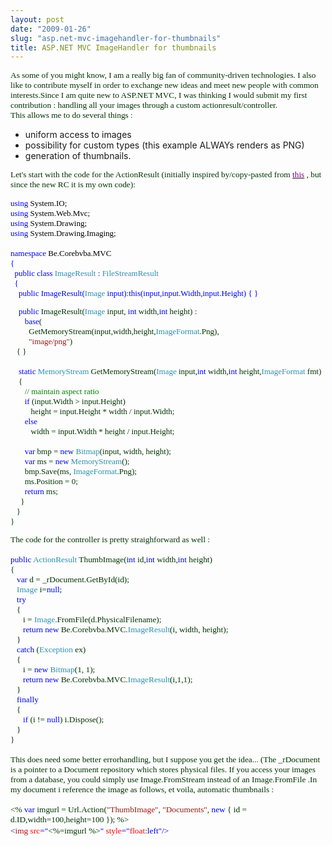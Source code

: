 ```yaml
---
layout: post
date: "2009-01-26"
slug: "asp.net-mvc-imagehandler-for-thumbnails"
title: ASP.NET MVC ImageHandler for thumbnails
---
```


<span style="font-size: 10pt; color: #003300; font-family: Verdana">As some of you might know, I am a really big fan of community-driven technologies. I also like to contribute myself in order to exchange new ideas and meet new people with common interests.</span><span style="font-size: 10pt; color: #003300; font-family: Verdana">Since I am quite new to ASP.NET MVC, I was thinking I would submit my first contribution : handling all your images through a custom actionresult/controller.<br />
This allows me to do several things : </span>
<ul>
	<li>uniform access to images</li>
	<li>possibility for custom types (this example ALWAYs renders as PNG)</li>
	<li>generation of thumbnails.</li>
</ul>
<p>
<span style="font-size: 10pt; color: #003300; font-family: Verdana">Let&#39;s start with the code for the ActionResult (initially inspired by/copy-pasted&nbsp;from <a href="https://blog.maartenballiauw.be/post/2008/05/ASPNET-MVC-custom-ActionResult.aspx"><font color="#800080">this</font></a>&nbsp;, but since the new RC it is my own code):</span> 
</p>
<span style="font-size: 10pt; color: #003300; font-family: Verdana"><font size="2" color="#0000ff"><font size="2" color="#0000ff"></font></font></span><span style="font-size: 10pt; color: #003300; font-family: Verdana"><font size="2" color="#0000ff"><font size="2" color="#0000ff"><font size="2" color="#0000ff"><font size="2" color="#0000ff">
<p>
using<font size="2"><font color="#000000"> System.IO;<br />
</font></font>using<font size="2"><font color="#000000"> System.Web.Mvc;<br />
</font></font><font size="2" color="#0000ff"><font size="2" color="#0000ff">using</font></font><font size="2"><font color="#000000"> System.Drawing;<br />
<font size="2" color="#0000ff"><font size="2" color="#0000ff">using</font></font><font size="2"> System.Drawing.Imaging;</font><br />
<br />
</font></font><font size="2" color="#0000ff"><font size="2" color="#0000ff">namespace</font></font><font size="2"><font color="#000000"> Be.Corebvba.MVC<br />
</font>{<br />
&nbsp; </font><font size="2" color="#0000ff"><font size="2" color="#0000ff">public</font></font><font size="2"> </font><font size="2" color="#0000ff"><font size="2" color="#0000ff">class</font></font><font size="2"> </font><font size="2" color="#2b91af"><font size="2" color="#2b91af">ImageResult</font></font><font size="2"> : </font><font size="2" color="#2b91af"><font size="2" color="#2b91af">FileStreamResult</font></font><font size="2"> <br />
&nbsp; {</font> <br />
&nbsp;&nbsp;&nbsp; <font size="2" color="#0000ff"><font size="2" color="#0000ff">public</font></font><font size="2"> ImageResult(</font><font size="2" color="#2b91af"><font size="2" color="#2b91af">Image</font></font><font size="2"> input):</font><font size="2" color="#0000ff"><font size="2" color="#0000ff">this</font></font><font size="2">(input,input.Width,input.Height)</font><font size="2"> { } </font>
</p>
</font></font></font></font><font size="2" color="#0000ff"><font size="2" color="#0000ff">&nbsp;&nbsp;&nbsp; public</font></font><font size="2"> ImageResult(</font><font size="2" color="#2b91af"><font size="2" color="#2b91af">Image</font></font><font size="2"> input, </font><font size="2" color="#0000ff"><font size="2" color="#0000ff">int</font></font><font size="2"> width,</font><font size="2" color="#0000ff"><font size="2" color="#0000ff">int</font></font><font size="2"> height) : <br />
&nbsp;&nbsp;&nbsp;&nbsp;&nbsp;&nbsp; </font><font size="2"></font><font size="2" color="#0000ff"><font size="2" color="#0000ff">base</font></font><font size="2">(<br />
&nbsp;&nbsp;&nbsp;&nbsp;&nbsp;&nbsp;&nbsp;&nbsp; GetMemoryStream(input,width,height,</font><font size="2" color="#2b91af"><font size="2" color="#2b91af">ImageFormat</font></font><font size="2">.Png),<br />
&nbsp;&nbsp;&nbsp;&nbsp;&nbsp;&nbsp;&nbsp;&nbsp; </font><font size="2" color="#a31515"><font size="2" color="#a31515">&quot;image/png&quot;</font></font><font size="2">)</font><font size="2">&nbsp;<br />
&nbsp;&nbsp;&nbsp;{ } <br />
<br />
&nbsp;&nbsp;&nbsp; </font><font size="2" color="#0000ff"><font size="2" color="#0000ff">static</font></font><font size="2"> </font><font size="2" color="#2b91af"><font size="2" color="#2b91af">MemoryStream</font></font><font size="2"> GetMemoryStream(</font><font size="2" color="#2b91af"><font size="2" color="#2b91af">Image</font></font><font size="2"> input,</font><font size="2" color="#0000ff"><font size="2" color="#0000ff">int</font></font><font size="2"> width,</font><font size="2" color="#0000ff"><font size="2" color="#0000ff">int</font></font><font size="2"> height,</font><font size="2" color="#2b91af"><font size="2" color="#2b91af">ImageFormat</font></font><font size="2"> fmt)</font><font size="2"> <br />
&nbsp;&nbsp;&nbsp; { <br />
&nbsp;&nbsp;&nbsp;&nbsp;&nbsp;&nbsp; <font size="2" color="#008000"><font size="2" color="#008000">// maintain aspect ratio</font></font> <br />
&nbsp;&nbsp;&nbsp;&nbsp;&nbsp;&nbsp; </font><font size="2"></font><font size="2" color="#0000ff"><font size="2" color="#0000ff">if</font></font><font size="2"> (input.Width &gt; input.Height)</font><font size="2"> <br />
&nbsp;&nbsp;&nbsp;&nbsp;&nbsp;&nbsp;&nbsp;&nbsp;&nbsp; height = input.Height * width / input.Width;&nbsp;<br />
&nbsp;&nbsp;&nbsp;&nbsp;&nbsp;&nbsp;&nbsp;<font size="2" color="#0000ff"><font size="2" color="#0000ff">else</font></font> <br />
&nbsp;&nbsp;&nbsp;&nbsp;&nbsp;&nbsp;&nbsp;&nbsp;&nbsp; </font><font size="2">width = input.Width * height / input.Height; <br />
&nbsp;&nbsp;&nbsp;&nbsp;&nbsp;&nbsp; <br />
&nbsp;&nbsp;&nbsp;&nbsp;&nbsp;&nbsp; </font><font size="2" color="#0000ff"><font size="2" color="#0000ff">var</font></font><font size="2"> bmp = </font><font size="2" color="#0000ff"><font size="2" color="#0000ff">new</font></font><font size="2"> </font><font size="2" color="#2b91af"><font size="2" color="#2b91af">Bitmap</font></font><font size="2">(input, width, height);</font><font size="2"> <br />
&nbsp;&nbsp;&nbsp;&nbsp;&nbsp;&nbsp; <font size="2" color="#0000ff"><font size="2" color="#0000ff">var</font></font><font size="2"> ms = </font><font size="2" color="#0000ff"><font size="2" color="#0000ff">new</font></font><font size="2"> </font><font size="2" color="#2b91af"><font size="2" color="#2b91af">MemoryStream</font></font><font size="2">();<br />
&nbsp;&nbsp;&nbsp;&nbsp;&nbsp;&nbsp; bmp.Save(ms, </font></font><font size="2" color="#2b91af"><font size="2" color="#2b91af">ImageFormat</font></font><font size="2">.Png);</font><font size="2"> <br />
&nbsp;&nbsp;&nbsp;&nbsp;&nbsp;&nbsp; ms.Position = 0; <br />
&nbsp;&nbsp;&nbsp;&nbsp;&nbsp;&nbsp; </font><font size="2" color="#0000ff"><font size="2" color="#0000ff">return</font></font><font size="2"> ms;</font><font size="2"> <br />
&nbsp;&nbsp;&nbsp;&nbsp; } <br />
&nbsp;&nbsp; } <br />
} 
<p>
<span style="font-size: 10pt; color: #003300; font-family: Verdana"></span>
</p>
</font></span><span style="font-size: 10pt; color: #003300; font-family: Verdana">The code&nbsp;for the controller is pretty straighforward as well :<br />
<br />
</span><span style="font-size: 10pt; color: blue; font-family: Verdana">public</span><span style="font-size: 10pt; color: #003300; font-family: Verdana"> </span><span style="font-size: 10pt; color: #2b91af; font-family: Verdana">ActionResult</span><span style="font-size: 10pt; color: #003300; font-family: Verdana"> ThumbImage(</span><span style="font-size: 10pt; color: blue; font-family: Verdana">int</span><span style="font-size: 10pt; color: #003300; font-family: Verdana"> id,</span><span style="font-size: 10pt; color: blue; font-family: Verdana">int</span><span style="font-size: 10pt; color: #003300; font-family: Verdana"> width,</span><span style="font-size: 10pt; color: blue; font-family: Verdana">int</span><span style="font-size: 10pt; color: #003300; font-family: Verdana"> height)<br />
{<br />
&nbsp;&nbsp; </span><span style="font-size: 10pt; color: blue; font-family: Verdana">var</span><span style="font-size: 10pt; color: #003300; font-family: Verdana"> d = _rDocument.GetById(id);<br />
&nbsp;&nbsp; </span><span style="font-size: 10pt; color: #2b91af; font-family: Verdana">Image</span><span style="font-size: 10pt; color: #003300; font-family: Verdana"> i=</span><span style="font-size: 10pt; color: blue; font-family: Verdana">null</span><span style="font-size: 10pt; color: #003300; font-family: Verdana">;<br />
&nbsp;&nbsp; </span><span style="font-size: 10pt; color: blue; font-family: Verdana">try<br />
&nbsp;&nbsp; </span><span style="font-size: 10pt; color: #003300; font-family: Verdana">{<br />
&nbsp;&nbsp;&nbsp;&nbsp;&nbsp; i = </span><span style="font-size: 10pt; color: #2b91af; font-family: Verdana">Image</span><span style="font-size: 10pt; color: #003300; font-family: Verdana">.FromFile(d.PhysicalFilename);<br />
&nbsp;&nbsp;&nbsp;&nbsp;&nbsp; </span><span style="font-size: 10pt; color: blue; font-family: Verdana">return</span><span style="font-size: 10pt; color: #003300; font-family: Verdana"> </span><span style="font-size: 10pt; color: blue; font-family: Verdana">new</span><span style="font-size: 10pt; color: #003300; font-family: Verdana"> Be.Corebvba.MVC.</span><span style="font-size: 10pt; color: #2b91af; font-family: Verdana">ImageResult</span><span style="font-size: 10pt; color: #003300; font-family: Verdana">(i, width, height);<br />
&nbsp;&nbsp; }<br />
&nbsp;&nbsp; </span><span style="font-size: 10pt; color: blue; font-family: Verdana">catch</span><span style="font-size: 10pt; color: #003300; font-family: Verdana"> (</span><span style="font-size: 10pt; color: #2b91af; font-family: Verdana">Exception</span><span style="font-size: 10pt; color: #003300; font-family: Verdana"> ex)<br />
&nbsp;&nbsp; {<br />
&nbsp;&nbsp;&nbsp;&nbsp;&nbsp; i = </span><span style="font-size: 10pt; color: blue; font-family: Verdana">new</span><span style="font-size: 10pt; color: #003300; font-family: Verdana"> </span><span style="font-size: 10pt; color: #2b91af; font-family: Verdana">Bitmap</span><span style="font-size: 10pt; color: #003300; font-family: Verdana">(1, 1);<br />
&nbsp;&nbsp;&nbsp;&nbsp;&nbsp; </span><span style="font-size: 10pt; color: blue; font-family: Verdana">return</span><span style="font-size: 10pt; color: #003300; font-family: Verdana"> </span><span style="font-size: 10pt; color: blue; font-family: Verdana">new</span><span style="font-size: 10pt; color: #003300; font-family: Verdana"> Be.Corebvba.MVC.</span><span style="font-size: 10pt; color: #2b91af; font-family: Verdana">ImageResult</span><span style="font-size: 10pt; color: #003300; font-family: Verdana">(i,1,1);<br />
&nbsp;&nbsp;&nbsp;}<br />
&nbsp;&nbsp; </span><span style="font-size: 10pt; color: blue; font-family: Verdana">finally<br />
&nbsp;&nbsp; </span><span style="font-size: 10pt; color: #003300; font-family: Verdana">{<br />
&nbsp;&nbsp;&nbsp;&nbsp;&nbsp; </span><span style="font-size: 10pt; color: blue; font-family: Verdana">if</span><span style="font-size: 10pt; color: #003300; font-family: Verdana"> (i != </span><span style="font-size: 10pt; color: blue; font-family: Verdana">null</span><span style="font-size: 10pt; color: #003300; font-family: Verdana">) i.Dispose();<br />
&nbsp;&nbsp; }<br />
}<br />
<br />
</span><span style="font-size: 10pt; color: #003300; font-family: Verdana">This does need some better errorhandling, but I suppose you get the idea... (The _rDocument is a pointer to a Document repository which stores physical files. If you access your images from a database, you could simply use Image.FromStream instead of an Image.FromFile .</span><span style="font-size: 10pt; color: #003300; font-family: Verdana">In my document i reference the image as follows, et voila, automatic thumbnails&nbsp;:<br />
<br />
</span><span style="font-size: 10pt; color: #003300; font-family: Verdana">&lt;% </span><span style="font-size: 10pt; color: blue; font-family: Verdana">var</span><span style="font-size: 10pt; color: #003300; font-family: Verdana"> imgurl = Url.Action(</span><span style="font-size: 10pt; color: #a31515; font-family: Verdana">&quot;ThumbImage&quot;</span><span style="font-size: 10pt; color: #003300; font-family: Verdana">, </span><span style="font-size: 10pt; color: #a31515; font-family: Verdana">&quot;Documents&quot;</span><span style="font-size: 10pt; color: #003300; font-family: Verdana">, </span><span style="font-size: 10pt; color: blue; font-family: Verdana">new</span><span style="font-size: 10pt; color: #003300; font-family: Verdana"> { id = d.ID,width=100,height=100 }); %&gt;<br />
</span><span style="font-size: 10pt; color: blue; font-family: Verdana">&lt;</span><span style="font-size: 10pt; color: #a31515; font-family: Verdana">img</span><span style="font-size: 10pt; color: #003300; font-family: Verdana"> </span><span style="font-size: 10pt; color: red; font-family: Verdana">src</span><span style="font-size: 10pt; color: blue; font-family: Verdana">=&quot;</span><span style="font-size: 10pt; color: #003300; font-family: Verdana">&lt;%=imgurl %&gt;</span><span style="font-size: 10pt; color: blue; font-family: Verdana">&quot;</span><span style="font-size: 10pt; color: #003300; font-family: Verdana"> </span><span style="font-size: 10pt; color: red; font-family: Verdana">style</span><span style="font-size: 10pt; color: blue; font-family: Verdana">=&quot;</span><span style="font-size: 10pt; color: red; font-family: Verdana">float</span><span style="font-size: 10pt; color: #003300; font-family: Verdana">:</span><span style="font-size: 10pt; color: blue; font-family: Verdana">left&quot;/&gt;</span><font face="Times New Roman" size="3">&nbsp;</font> 
